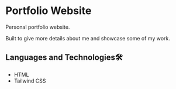 # Portfolio Website
Personal portfolio website.

Built to give more details about me and showcase some of my work. 


## Languages and Technologies🛠
* HTML
* Tailwind CSS
